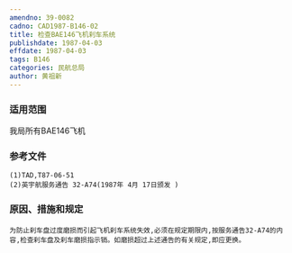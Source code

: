 ```yaml
---
amendno: 39-0082
cadno: CAD1987-B146-02
title: 检查BAE146飞机刹车系统
publishdate: 1987-04-03
effdate: 1987-04-03
tags: B146
categories: 民航总局
author: 黄祖新
---
```


### 适用范围 
我局所有BAE146飞机

### 参考文件
    (1)TAD,T87-06-51 
    (2)英宇航服务通告 32-A74(1987年 4月 17日颁发 ) 

### 原因、措施和规定 
    为防止刹车盘过度磨损而引起飞机刹车系统失效,必须在规定期限内,按服务通告32-A74的内容,检查刹车盘及刹车磨损指示销。如磨损超过上述通告的有关规定,即应更换。
